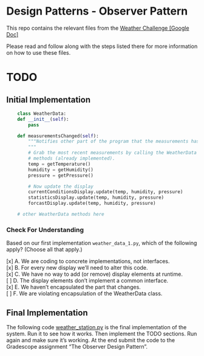 # Design Patterns - Observer Pattern
This repo contains the relevant files from the [Weather Challenge [Google Doc] ](https://docs.google.com/document/d/11NclaPbHs4dRFzxIYtGprQrvHo6s2AM8jOflb9HOXVo/edit?usp=sharing)

Please read and follow along with the steps listed there for more information on how to use these files.

# TODO

## Initial Implementation

```python
    class WeatherData:
    def __init__(self):
        pass

    def measurementsChanged(self):
        """Notifies other part of the program that the measurements has been updated.
        """
        # Grab the most recent measurements by calling the WeatherData's getter
        # methods (already implemented).
        temp = getTemperature()
        humidity = getHumidity()
        pressure = getPressure()

        # Now update the display
        currentConditionsDisplay.update(temp, humidity, pressure)
        statisticsDisplay.update(temp, humidity, pressure)
        forcastDisplay.update(temp, humidity, pressure)

    # other WeatherData methods here
```

### Check For Understanding

Based on our first implementation `weather_data_1.py`, which of the following apply? (Choose all that apply.)

[x] A. We are coding to concrete implementations, not interfaces.  
[x] B. For every new display we’ll need to alter this code.  
[x] C. We have no way to add (or remove) display elements at runtime.  
[ ] D. The display elements don’t implement a common interface.  
[x] E. We haven’t encapsulated the part that changes.  
[ ] F. We are violating encapsulation of the WeatherData class.  

## Final Implementation

The following code [weather_station.py](weather_station.py) is the final implementation of the system. Run it to see how it works. Then implement the TODO sections. Run again and make sure it’s working. At the end submit the code to the Gradescope assignment “The Observer Design Pattern”.
